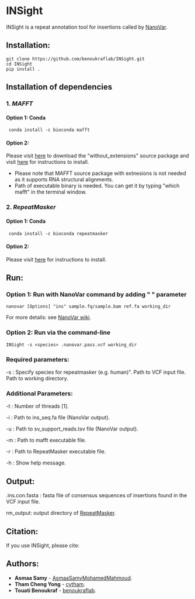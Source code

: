 # INSight 
INSight is a repeat annotation tool for insertions called by [NanoVar](https://github.com/benoukraflab/nanovar).

## Installation:
```
git clone https://github.com/benoukraflab/INSight.git
cd INSight 
pip install .
```
## Installation of dependencies
### 1. _MAFFT_
#### Option 1: Conda 
```
 conda install -c bioconda mafft
 ```
#### Option 2: 
Please visit [here](https://mafft.cbrc.jp/alignment/software/source.html) to download the "without_extensions" source package 
and visit [here](https://mafft.cbrc.jp/alignment/software/installation_without_root.html) for instructions to install.
* Please note that MAFFT source package with extnesions is not needed as it supports RNA structural alignments. 
* Path of executable binary is needed. You can get it by typing "which mafft" in the terminal window. 
### 2. _RepeatMasker_
#### Option 1: Conda 
```
 conda install -c bioconda repeatmasker
```
#### Option 2: 
Please visit [here](https://www.repeatmasker.org/RepeatMasker/) for instructions to install.

## Run:
### Option 1: Run with NanoVar command by adding " " parameter 
```
nanovar [Options] "ins" sample.fq/sample.bam ref.fa working_dir 
```
For more details: see [NanoVar wiki](https://github.com/cytham/nanovar/wiki).

### Option 2: Run via the command-line 
```
INSight -s <species> .nanovar.pass.vcf working_dir
```
### Required parameters:
-s : Specify species for repeatmasker (e.g. human)".
Path to VCF input file.
Path to working directory.

### Additional Parameters:
-t : Number of threads [1].

-i : Path to ins_seq.fa file (NanoVar output).

-u : Path to sv_support_reads.tsv file (NanoVar output).

-m : Path to mafft executable file.

-r : Path to RepeatMasker executable file. 

-h : Show help message.

## Output:
.ins.con.fasta : fasta file of consensus sequences of insertions found in the VCF input file.

rm_output: output directory of [RepeatMasker](https://www.repeatmasker.org/webrepeatmaskerhelp.html#reading).

## Citation:
If you use INSight, please cite:

## Authors:
* **Asmaa Samy** - [AsmaaSamyMohamedMahmoud](https://github.com/AsmaaSamyMohamedMahmoud).
* **Tham Cheng Yong** - [cytham](https://github.com/cytham).
* **Touati Benoukraf** - [benoukraflab](https://github.com/benoukraflab).
